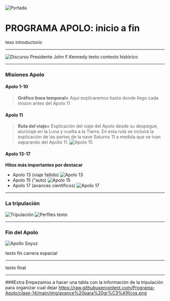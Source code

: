 ![Portada](https://github.com/Programa-Apolo/clase-14/blob/main/img/apolo11.jpg?raw=true)
# PROGRAMA APOLO: inicio a fin


texo introductorio

---


![Discurso Presidente John F.Kennedy](https://github.com/Programa-Apolo/clase-14/blob/main/img/Kennedy.jpg?raw=true)
texto contexto histórico


---


### Misiones Apolo
#### Apolo 1-10
>**Gráfico linea temporal=** Aqui explicaremos hasta donde llego cada mision antes del Apolo 11


#### Apolo 11
>**Ruta del viaje=** 
Explicación del viaje del Apolo desde su despegue, alunizaje en la Luna y vuelta a la Tierra. En esta ruta se incluirá la explicación de las partes de la nave Saturno 11 a medida que se ivan separando del Apollo 11.
![Apolo 15](https://raw.githubusercontent.com/Programa-Apolo/clase-14/main/img/Ruta.jpg)


#### Apolo 13-17
**Hitos más importantes por destacar**
- Apolo 13 (viaje fallido)
![Apolo 13](https://github.com/Programa-Apolo/clase-14/blob/main/img/Apolo%2013.jpeg?raw=true)
- Apolo 15 ("auto)
![Apolo 15](https://github.com/Programa-Apolo/clase-14/blob/main/img/idea%201.png?raw=true)
- Apolo 17 (avances cientificos)
![Apolo 17](https://github.com/Programa-Apolo/clase-14/blob/main/img/Piedras.jpeg?raw=true)

---


### La tripulación
![Tripulación](https://github.com/Programa-Apolo/clase-14/blob/main/img/cantidad.jpg?raw=true)
![Perfiles](https://github.com/Programa-Apolo/clase-14/blob/main/img/perfiles.jpg?raw=true)
texto 


---


### Fin del Apolo
![Apollo Soyuz](https://github.com/Programa-Apolo/clase-14/blob/main/img/soyuz.jpg?raw=true)

texto fin carrera espacial


---

texto final

---

###Extra
Empezamos a hacer una tabla con la  información de la tripulación para organizar cual dejar 
https://raw.githubusercontent.com/Programa-Apolo/clase-14/main/img/avance%20para%20gr%C3%A1ficos.png
